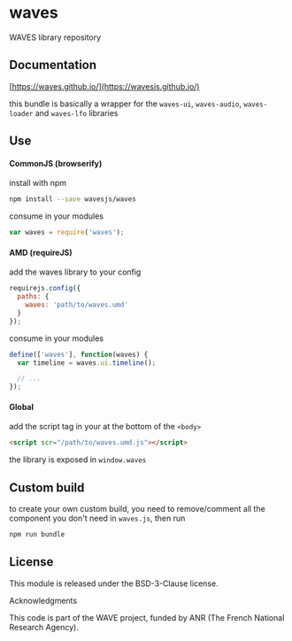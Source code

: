 # waves

WAVES library repository

## Documentation

[https://waves.github.io/](https://wavesjs.github.io/)

this bundle is basically a wrapper for the `waves-ui`, `waves-audio`, `waves-loader` and `waves-lfo` libraries

## Use

#### CommonJS (browserify)

install with npm

```bash
npm install --save wavesjs/waves
```

consume in your modules

```javascript
var waves = require('waves');
```

#### AMD (requireJS)

add the waves library to your config

```javascript
requirejs.config({
  paths: {
    waves: 'path/to/waves.umd'
  }
});
```

consume in your modules

```javascript
define(['waves'], function(waves) {
  var timeline = waves.ui.timeline();

  // ...
});
```

#### Global

add the script tag in your at the bottom of the `<body>`

```html
<script scr="/path/to/waves.umd.js"></script>
```

the library is exposed in `window.waves`


## Custom build

to create your own custom build, you need to remove/comment all the component you don't need in `waves.js`, then run

```bash
npm run bundle
```

## License

This module is released under the BSD-3-Clause license.

Acknowledgments

This code is part of the WAVE project, funded by ANR (The French National Research Agency).





